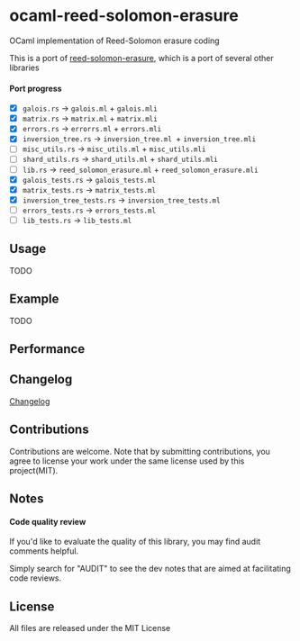 # ocaml-reed-solomon-erasure
OCaml implementation of Reed-Solomon erasure coding

This is a port of [reed-solomon-erasure](https://github.com/darrenldl/reed-solomon-erasure), which is a port of several other libraries

#### Port progress
- [x] `galois.rs` -> `galois.ml` + `galois.mli`
- [x] `matrix.rs` -> `matrix.ml` + `matrix.mli`
- [x] `errors.rs` -> `errorrs.ml` + `errors.mli`
- [x] `inversion_tree.rs` -> `inversion_tree.ml `+ `inversion_tree.mli`
- [ ] `misc_utils.rs` -> `misc_utils.ml` + `misc_utils.mli`
- [ ] `shard_utils.rs` -> `shard_utils.ml` + `shard_utils.mli`
- [ ] `lib.rs` -> `reed_solomon_erasure.ml` + `reed_solomon_erasure.mli`
- [x] `galois_tests.rs` -> `galois_tests.ml`
- [x] `matrix_tests.rs` -> `matrix_tests.ml`
- [x] `inversion_tree_tests.rs` -> `inversion_tree_tests.ml`
- [ ] `errors_tests.rs` -> `errors_tests.ml`
- [ ] `lib_tests.rs` -> `lib_tests.ml`

## Usage
TODO

## Example
TODO

## Performance

## Changelog
[Changelog](CHANGELOG.md)

## Contributions
Contributions are welcome. Note that by submitting contributions, you agree to license your work under the same license used by this project(MIT).

## Notes
#### Code quality review
If you'd like to evaluate the quality of this library, you may find audit comments helpful.

Simply search for "AUDIT" to see the dev notes that are aimed at facilitating code reviews.

## License
All files are released under the MIT License
